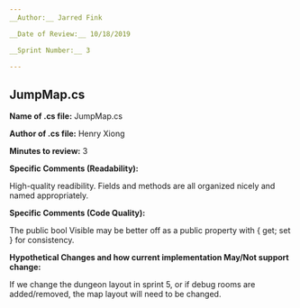 ```yaml
---
__Author:__ Jarred Fink

__Date of Review:__ 10/18/2019

__Sprint Number:__ 3

---
```

## JumpMap.cs ##

__Name of .cs file:__ JumpMap.cs 

__Author of .cs file:__ Henry Xiong

__Minutes to review:__ 3

__Specific Comments (Readability):__

High-quality readibility. Fields and methods are all organized nicely and named appropriately.

__Specific Comments (Code Quality):__

The public bool Visible may be better off as a public property with { get; set } for consistency.

__Hypothetical Changes and how current implementation May/Not support change:__

If we change the dungeon layout in sprint 5, or if debug rooms are added/removed, the map layout will need to be changed.